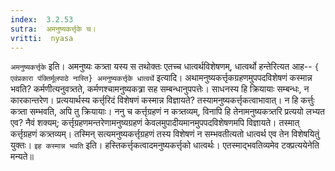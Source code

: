 ```yaml
---
index:  3.2.53
sutra:  अमनुष्यकर्त्तृके च।
vritti:  nyasa
---
```


`अमनुष्यकर्त्तृके` इति। अमनुष्यः कत्र्ता यस्य स तथोक्तः एतच्च धात्वर्थविशेषणम्, धात्वर्थो हन्तेरित्यत आह-- `{ एवंप्रकारा पंक्तिर्मूलपाठे नास्ति} अमनुष्यकर्त्तृके धात्वर्थे` इत्यादि। अथामनुष्यकर्त्तृकग्रहणमुपपदविशेषणं कस्मान्न भवति? कर्मणीत्यनुवत्र्तते, कर्मणश्चामनुष्यकत्र्रा सह सम्बन्धानुपपत्तेः। साधनस्य हि क्रियायाः सम्बन्धः, न कारकान्तरेण। प्रत्ययार्थस्य कर्त्तृरिदं विशेषणं कस्मान्न विज्ञायते? तस्यामनुष्यकर्त्तृकत्वाभावात्। न हि कर्त्तुः कत्र्ता सम्भवति, अपि तु क्रियायाः। ननु च कर्त्तृग्रहणं न कत्र्तव्यम्, विनापि हि तेनामनुष्यकत्र्तरि प्रत्ययो लभ्यत एव? नैवं शक्यम्; कर्त्तृग्रहणमन्तरेणामनुष्यग्रहणं केवलमुपादीयमानमुपपदविशेषणमपि विज्ञायते। तस्मात् कर्त्तृग्रहणं कत्र्तव्यम्। तस्मिन् सत्यमनुष्यकर्त्तृग्रहणं तस्य विशेषणं न सम्भवतीत्यतो धात्वर्थ एव तेन विशेषयितुं युक्तः। `इह कस्मान्न भवति` इति। हस्तिकर्त्तृकत्वादमनुष्यकर्त्तृको धात्वर्थः। एतस्माद्भवतिव्यमेव टक्प्रत्ययेनेति मन्यते॥
